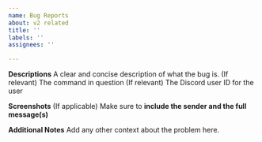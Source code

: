 ```yaml
---
name: Bug Reports
about: v2 related
title: ''
labels: ''
assignees: ''

---
```


**Descriptions**
A clear and concise description of what the bug is.
(If relevant) The command in question
(If relevant) The Discord user ID for the user

**Screenshots**
(If applicable) Make sure to **include the sender and the full message(s)**

**Additional Notes**
Add any other context about the problem here.
